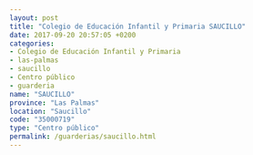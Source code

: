 ```yaml
---
layout: post
title: "Colegio de Educación Infantil y Primaria SAUCILLO"
date: 2017-09-20 20:57:05 +0200
categories:
- Colegio de Educación Infantil y Primaria
- las-palmas
- saucillo
- Centro público
- guarderia
name: "SAUCILLO"
province: "Las Palmas"
location: "Saucillo"
code: "35000719"
type: "Centro público"
permalink: /guarderias/saucillo.html
---
```

